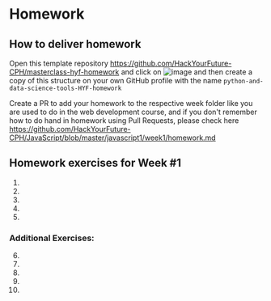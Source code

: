 # Homework

## How to deliver homework 

Open this template repository  https://github.com/HackYourFuture-CPH/masterclass-hyf-homework and click on ![image](https://user-images.githubusercontent.com/6642037/115988976-3796da80-a5bc-11eb-9184-554a2218b2ae.png) and then create a copy of this structure on your own GitHub profile with the name ``python-and-data-science-tools-HYF-homework``

Create a PR to add your homework to the respective week folder like you are used to do in the web development course, and if you don't remember how to do hand in homework using Pull Requests, please check here https://github.com/HackYourFuture-CPH/JavaScript/blob/master/javascript1/week1/homework.md


## Homework exercises for Week #1 

1.
2. 
3. 
4. 
5. 
       
### Additional Exercises:

6. 
7. 
8. 
9.
10.
